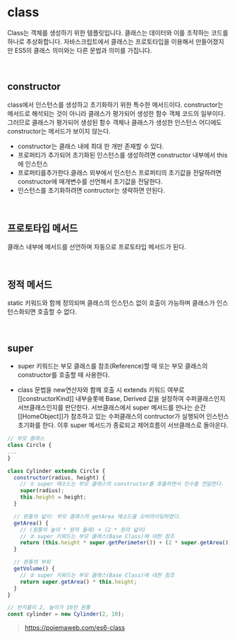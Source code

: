 # class

Class는 객체를 생성하기 위한 템플릿입니다. 클래스는 데이터와 이를 조작하는 코드를 하나로 추상화합니다. 자바스크립트에서 클래스는 프로토타입을 이용해서 만들어졌지만 ES5의 클래스 의미와는 다른 문법과 의미를 가집니다.

<br>

## constructor

class에서 인스턴스를 생성하고 초기화하기 위한 특수한 메서드이다.
constructor는 메서드로 해석되는 것이 아니라 클래스가 평가되어 생성한 함수 객체 코드의 일부이다.
그러므로 클래스가 평가되어 생성된 함수 객체나 클래스가 생성한 인스턴스 어디에도 constructor는 메서드가 보이지 않는다.

- constructor는 클래스 내에 최대 한 개만 존재할 수 있다.
- 프로퍼티가 추가되어 초기화된 인스턴스를 생성하려면 constructor 내부에서 this에 인스턴스
- 프로퍼티를추가한다.클래스 외부에서 인스턴스 프로퍼티의 초기값을 전달하려면 constructor에 매개변수를 선언해서 초기값을 전달한다.
- 인스턴스를 초기화하려면 contructor는 생략하면 안된다.

<br>

## 프로토타입 메서드

클래스 내부에 메서드를 선언하며 자동으로 프로토타입 메서드가 된다.

<br>

## 정적 메서드

static 키워드와 함께 정의되며 클래스의 인스턴스 없이 호출이 가능하며 클래스가 인스턴스화되면 호출할 수 없다.

<br>

## super

- super 키워드는 부모 클래스를 참조(Reference)할 때 또는 부모 클래스의 constructor를 호출할 때 사용한다.

- class 문법을 new연산자와 함께 호출 시 extends 키워드 여부로 [[constructorKind]] 내부슬롯에 Base, Derived 값을 설정하여 수퍼클래스인지 서브클래스인지를 판단한다.
  서브클래스에서 super 메서드를 만나는 순간 [[HomeObject]]가 참조하고 있는 수퍼클래스의 contructor가 실행되어 인스턴스 초기화를 한다.
  이후 super 메서드가 종료되고 제어흐름이 서브클래스로 돌아온다.

```js
// 부모 클래스
class Circle {
...
}

class Cylinder extends Circle {
  constructor(radius, height) {
    // ① super 메소드는 부모 클래스의 constructor를 호출하면서 인수를 전달한다.
    super(radius);
    this.height = height;
  }

  // 원통의 넓이: 부모 클래스의 getArea 메소드를 오버라이딩하였다.
  getArea() {
    // (원통의 높이 * 원의 둘레) + (2 * 원의 넓이)
    // ② super 키워드는 부모 클래스(Base Class)에 대한 참조
    return (this.height * super.getPerimeter()) + (2 * super.getArea());
  }

  // 원통의 부피
  getVolume() {
    // ② super 키워드는 부모 클래스(Base Class)에 대한 참조
    return super.getArea() * this.height;
  }
}

// 반지름이 2, 높이가 10인 원통
const cylinder = new Cylinder(2, 10);
```

> https://poiemaweb.com/es6-class
